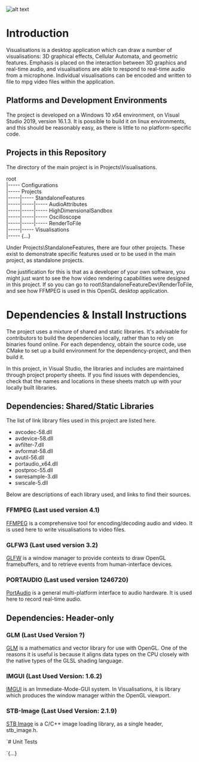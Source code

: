 ![alt text][Screen1]

# Introduction

Visualisations is a desktop application which can draw a number of visualisations: 3D graphical effects, Cellular Automata, and geometric features.
Emphasis is placed on the interaction between 3D graphics and real-time audio, and visualisations are able to respond to real-time audio
from a microphone. Individual visualisations can be encoded and written to file to mpg video files within the application.

## Platforms and Development Environments

The project is developed on a Windows 10 x64 environment, on Visual Studio 2019, version 16.1.3.
It is possible to build it on linux environments, and this should be reasonably easy,
as there is little to no platform-specific code.

## Projects in this Repository

The directory of the main project is in Projects\Visualisations.

root<br/>
  |----- Configurations<br/>
  |----- Projects<br/>
  |-----|----- StandaloneFeatures<br/>
  |-----|-----|----- AudioAttributes<br/>
  |-----|-----|----- HighDimensionalSandbox<br/>
  |-----|-----|----- Oscilloscope<br/>
  |-----|-----|----- RenderToFile<br/>
  |-----|----- Visualisations<br/>
  |----- {...}<br/>
  

Under Projects\StandaloneFeatures\, there are four other projects.
These exist to demonstrate specific features used or to be used in the main project, as standalone projects.

One justification for this is that as a developer of your own software, you might just want to see the how video rendering
capabilities were designed in this project. If so you can go to root\StandaloneFeatureDev\RenderToFile, 
and see how FFMPEG is used in this OpenGL desktop application.


# Dependencies & Install Instructions

The project uses a mixture of shared and static libraries. It's advisable for contributors to build the dependencies locally,
rather than to rely on binaries found online.
For each dependency, obtain the source code, use CMake to set up a build environment for the dependency-project, and then build it.

In this project, in Visual Studio, the libraries and includes are maintained through project property sheets.
If you find issues with dependencies, check that the names and locations in these sheets match up with your
locally built libraries.

## Dependencies: Shared/Static Libraries

The list of link library files used in this project are listed here.

- avcodec-58.dll
- avdevice-58.dll
- avfilter-7.dll
- avformat-58.dll
- avutil-56.dll
- portaudio_x64.dll
- postproc-55.dll
- swresample-3.dll
- swscale-5.dll

Below are descriptions of each library used, and links to find their sources.

### FFMPEG (Last used version 4.1)

[FFMPEG](https://www.ffmpeg.org/) is a comprehensive tool for encoding/decoding audio and video. It is used here to write visualisations to video files.

### GLFW3 (Last used version 3.2)

[GLFW](https://www.glfw.org/) is a window manager to provide contexts to draw OpenGL framebuffers, and to retrieve events from human-interface devices.

### PORTAUDIO (Last used version 1246720)

[PortAudio](http://www.portaudio.com/) is a general multi-platform interface to audio hardware. It is used here to record real-time audio.

## Dependencies: Header-only

### GLM (Last Used Version ?)

[GLM](https://glm.g-truc.net/0.9.9/index.html) is a mathematics and vector library for use with OpenGL.
One of the reasons it is useful is because it aligns data types on the CPU closely with the native types of the GLSL shading language.

### IMGUI (Last Used Version: 1.6.2)

[IMGUI](https://github.com/ocornut/imgui) is an Immediate-Mode-GUI system. In Visualisations, it is library which produces the window manager within the OpenGL viewport.

### STB-Image (Last Used Version: 2.1.9)

[STB Image](https://github.com/nothings/stb) is a C/C++ image loading library, as a single header, stb_image.h.


`# Unit Tests

`{...}

[Screen1]: https://billguastalla.com/visualisations/screens/Screen1.png "Visualisations"